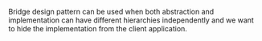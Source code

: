 Bridge design pattern can be used when both abstraction and 
implementation can have different hierarchies independently 
and we want to hide the implementation from the client application.